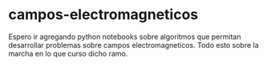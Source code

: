 # campos-electromagneticos
Espero ir agregando python notebooks sobre algoritmos que permitan desarrollar problemas sobre campos electromagneticos. Todo esto sobre la marcha en lo que curso dicho ramo.
